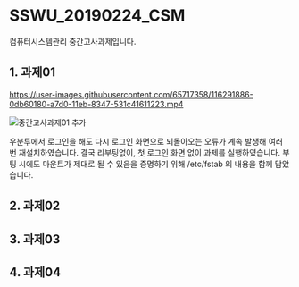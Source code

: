 # SSWU_20190224_CSM
컴퓨터시스템관리 중간고사과제입니다. 

## 1. 과제01

https://user-images.githubusercontent.com/65717358/116291886-0db60180-a7d0-11eb-8347-531c41611223.mp4


![중간고사과제01 추가](https://user-images.githubusercontent.com/65717358/116291880-0c84d480-a7d0-11eb-9472-3a84f3eb5726.PNG)


우분투에서 로그인을 해도 다시 로그인 화면으로 되돌아오는 오류가 계속 발생해 여러 번 재설치하였습니다. 결국 리부팅없이, 첫 로그인 화면 없이 과제를 실행하였습니다. 부팅 시에도 마운트가 제대로 될 수 있음을 증명하기 위해 /etc/fstab 의 내용을 함께 담았습니다. 


## 2. 과제02



## 3. 과제03


## 4. 과제04
